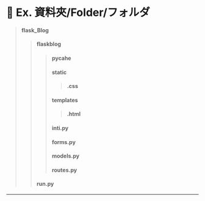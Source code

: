 # 🔹 Ex. 資料夾/Folder/フォルダ
> #### flask_Blog
>>#### flaskblog
>>> #### __pycahe__
>>> #### static
>>>> #### .css
>>> #### templates
>>>> #### .html
>>> #### __inti__.py
>>> #### forms.py
>>> #### models.py
>>> #### routes.py
>> #### run.py
---
